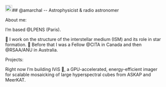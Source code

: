 <img width="22" height="22" alt="image" src="https://github.com/user-attachments/assets/d4c4d7b8-a33c-49b0-967b-700e8e8c1027" />## @amarchal -- Astrophysicist & radio astronomer

About me: 

I’m based @LPENS (Paris). 

🔭 I work on the structure of the interstellar medium (ISM) and its role in star formation.
🛫 Before that I was a Fellow @CITA in Canada and then @RSAA/ANU in Australia. 

Projects: 

Right now I’m building IViS 🌱, a GPU-accelerated, energy-efficient imager for scalable mosaicking of large hyperspectral cubes from ASKAP and MeerKAT.

<!--
**antoinemarchal/antoinemarchal** is a ✨ _special_ ✨ repository because its `README.md` (this file) appears on your GitHub profile.

Here are some ideas to get you started:

- 🔭 I’m currently working on ...
- 🌱 I’m currently learning ...
- 👯 I’m looking to collaborate on ...
- 🤔 I’m looking for help with ...
- 💬 Ask me about ...
- 📫 How to reach me: ...
- 😄 Pronouns: ...
- ⚡ Fun fact: ...
-->
